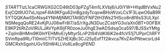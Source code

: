 $START$TizL1caCRWGXG2CD46tD03pPZgT4m1LXVbj6/iJ0iYW+HfqdBtVxNu2ExjCQt9UO7xL/qzeF4IA9KFgu62mBgzdyTcqowBHoWzxLCs1F3LqwO6aB9R5YTQQKAwIlSnNsq4YNhMjNMOTAt9D/FNP2tH3Ws21HSco8n8f8sS3ULXpINSMegqQoRE24vKjPJJ08wFr8l7/aS/rXgJN3DucZCsbYG3v/aXn0BT+0OFBXE9KP2tiRtZoVIRULJAVYpK6IjFR0zoeJu0hgE3wADSdsqOca597/BJSSxYMtg+ZqiImBHMm9K0lnYEHMIvE/yMtyr5LnP2t94VdKI6iK2e4fcV51j7UPprChRFYSVmftpa9RLrTl0miiCTITVSZHEXjBc3CJ25yEofTf2ikvca7KvZ4nPNtwcsrLd4GMCRxhSgohUGv1lShW4LLVo6Le8cgP$END$